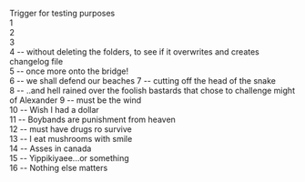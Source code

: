 Trigger for testing purposes  
1  
2  
3  
4 -- without deleting the folders, to see if it overwrites and creates changelog file  
5 -- once more onto the bridge!  
6 -- we shall defend our beaches
7 -- cutting off the head of the snake  
8 -- ..and hell rained over the foolish bastards that chose to challenge might of Alexander
9 -- must be the wind  
10 -- Wish I had a dollar  
11 -- Boybands are punishment from heaven  
12 -- must have drugs ro survive  
13 -- I eat mushrooms with smile  
14 -- Asses in canada  
15 -- Yippikiyaee...or something  
16 -- Nothing else matters  


